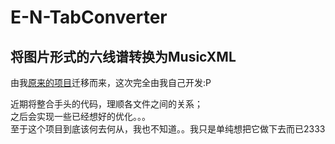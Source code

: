 # E-N-TabConverter
## 将图片形式的六线谱转换为MusicXML

由我[原来的项目](https://github.com/EscapeLand/ELand-chordConverter)迁移而来，这次完全由我自己开发:P

近期将整合手头的代码，理顺各文件之间的关系；<br>
之后会实现一些已经想好的优化。。。<br>
至于这个项目到底该何去何从，我也不知道。。我只是单纯想把它做下去而已2333<br>
